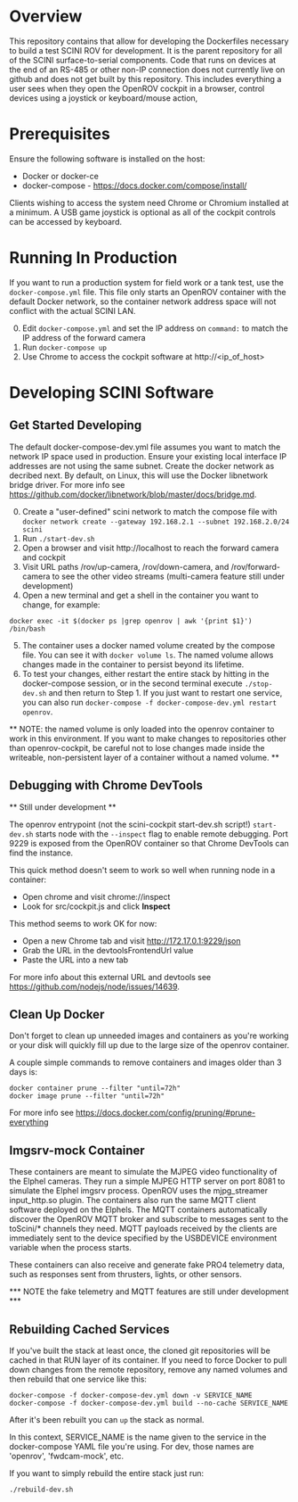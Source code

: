 # Overview

This repository contains that allow for developing the Dockerfiles necessary to build a test SCINI ROV
for development.  It is the parent repository for all of the SCINI surface-to-serial components.  Code that runs on devices at the end of an RS-485 or other non-IP connection does not currently live on github and does not get built by this repository.  This includes everything a user sees when they open the OpenROV cockpit in a browser, control devices using a joystick or keyboard/mouse action,

# Prerequisites

Ensure the following software is installed on the host:

* Docker or docker-ce
* docker-compose - https://docs.docker.com/compose/install/

Clients wishing to access the system need Chrome or Chromium installed at a minimum.  A USB game joystick is optional as all of the cockpit controls can be accessed by keyboard.

# Running In Production

If you want to run a production system for field work or a tank test, use the `docker-compose.yml` file.  This file only starts an OpenROV container with the default Docker network, so the container network address space will not conflict with the actual SCINI LAN.

0. Edit `docker-compose.yml` and set the IP address on `command:` to match the IP address of the forward camera
1. Run `docker-compose up`
2. Use Chrome to access the cockpit software at http://<ip_of_host>

# Developing SCINI Software

## Get Started Developing

The default docker-compose-dev.yml file assumes you want to match the network IP space used in production.  Ensure your existing local interface IP addresses are not using the same subnet.  Create the docker network as decribed next.  By default, on Linux, this will use the Docker libnetwork bridge driver.  For more info see https://github.com/docker/libnetwork/blob/master/docs/bridge.md.

0. Create a "user-defined" scini network to match the compose file with
  `docker network create --gateway 192.168.2.1 --subnet 192.168.2.0/24 scini`
1. Run `./start-dev.sh`
2. Open a browser and visit http://localhost to reach the forward camera and cockpit
3. Visit URL paths /rov/up-camera, /rov/down-camera, and /rov/forward-camera to see the other video streams (multi-camera feature still under development)
4. Open a new terminal and get a shell in the container you want to change, for example:

`docker exec -it $(docker ps |grep openrov | awk '{print $1}') /bin/bash`

5. The container uses a docker named volume created by the compose file.  You can see it with `docker volume ls`.  The named volume allows changes made in the container to persist beyond its lifetime.
6. To test your changes, either restart the entire stack by hitting <CTRL-C> in the docker-compose session, or in the second terminal execute `./stop-dev.sh` and then return to Step 1.  If you just want to restart one service, you can also run `docker-compose -f docker-compose-dev.yml restart openrov`.

** NOTE: the named volume is only loaded into the openrov container to work in this environment. If you want to make changes to repositories other than openrov-cockpit, be careful not to lose changes made inside the writeable, non-persistent layer of a container without a named volume. **

## Debugging with Chrome DevTools

** Still under development **

The openrov entrypoint (not the scini-cockpit start-dev.sh script!) `start-dev.sh` starts node with the `--inspect` flag to enable remote debugging.  Port 9229 is exposed from the OpenROV container so that Chrome DevTools can find the instance.

This quick method doesn't seem to work so well when running node in a container:

* Open chrome and visit chrome://inspect
* Look for src/cockpit.js and click **Inspect**

This method seems to work OK for now:

* Open a new Chrome tab and visit http://172.17.0.1:9229/json
* Grab the URL in the devtoolsFrontendUrl value
* Paste the URL into a new tab

For more info about this external URL and devtools see https://github.com/nodejs/node/issues/14639.

## Clean Up Docker

Don't forget to clean up unneeded images and containers as you're working or your disk will quickly fill up due to the large size of the openrov container.

A couple simple commands to remove containers and images older than 3 days is:

```
docker container prune --filter "until=72h"
docker image prune --filter "until=72h"
```

For more info see https://docs.docker.com/config/pruning/#prune-everything

## Imgsrv-mock Container

These containers are meant to simulate the MJPEG video functionality of the Elphel cameras.  They run a simple MJPEG HTTP server on port 8081 to simulate the Elphel imgsrv process.  OpenROV uses the mjpg_streamer input_http.so plugin.  The containers also run the same MQTT client software deployed on the Elphels.  The MQTT containers automatically discover the OpenROV MQTT broker and subscribe to messages sent to the toScini/* channels they need.  MQTT payloads received by the clients are immediately sent to the device specified by the USBDEVICE environment variable when the process starts.

These containers can also receive and generate fake PRO4 telemetry data, such as responses sent from thrusters, lights, or other sensors.

*** NOTE the fake telemetry and MQTT features are still under development ***

## Rebuilding Cached Services

If you've built the stack at least once, the cloned git repositories will be cached in that RUN layer of its container.  If you need to force Docker to pull down changes from the remote repository, remove any named volumes and then rebuild that one service like this:

```
docker-compose -f docker-compose-dev.yml down -v SERVICE_NAME
docker-compose -f docker-compose-dev.yml build --no-cache SERVICE_NAME
```

After it's been rebuilt you can `up` the stack as normal.

In this context, SERVICE_NAME is the name given to the service in the docker-compose YAML file you're using.  For dev, those names are 'openrov', 'fwdcam-mock', etc.

If you want to simply rebuild the entire stack just run:

`./rebuild-dev.sh`
